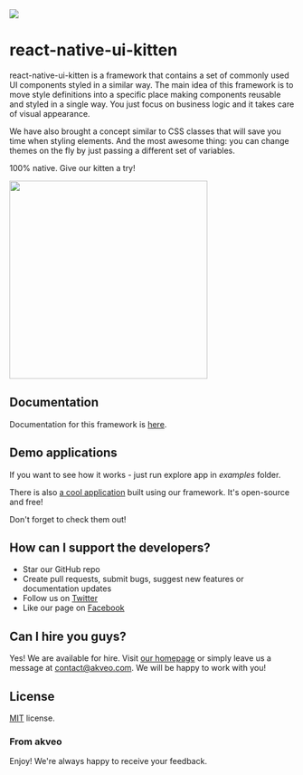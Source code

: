 <img src="https://cdn.rawgit.com/akveo/react-native-ui-kitten/085afb52/docs/assets/banner.png"/>

# react-native-ui-kitten

react-native-ui-kitten is a framework that contains a set of commonly used UI components styled in a similar way. 
The main idea of this framework is to move style definitions into a specific place making components reusable and styled in a single way.
You just focus on business logic and it takes care of visual appearance. 

We have also brought a concept similar to CSS classes that will save you time when styling elements. 
And the most awesome thing: you can change themes on the fly by just passing a different set of variables. 

100% native. Give our kitten a try!

<img src="https://cdn.rawgit.com/akveo/react-native-ui-kitten/master/docs/assets/kittenKit.png" width="350"/>

## Documentation
Documentation for this framework is [here](https://akveo.github.io/react-native-ui-kitten/).

## Demo applications

If you want to see how it works - just run explore app in *examples* folder.

There is also [a cool application](https://github.com/akveo/kittenTricks) built using our framework. It's open-source and free!

Don't forget to check them out!

## How can I support the developers?
- Star our GitHub repo
- Create pull requests, submit bugs, suggest new features or documentation updates
- Follow us on [Twitter](https://twitter.com/akveo_inc)
- Like our page on [Facebook](https://www.facebook.com/akveo/)

## Can I hire you guys?
Yes! We are available for hire. Visit [our homepage](http://akveo.com/) or simply leave us a message at contact@akveo.com. We will be happy to work with you!

License
-------------
<a href=/LICENSE.txt target="_blank">MIT</a> license.

### From akveo

Enjoy!
We're always happy to receive your feedback.
